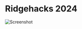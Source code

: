 # Ridgehacks 2024

![Screenshot](https://github.com/Basicprogrammer10/ridgehacks2024/assets/50306817/d202eb0c-f87c-4674-ac90-af931670c0f1)
